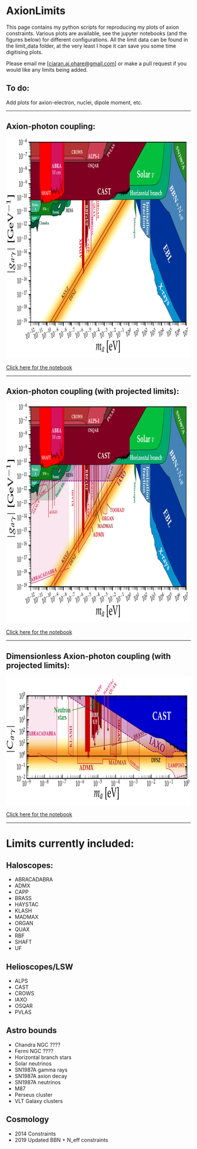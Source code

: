 # AxionLimits
This page contains my python scripts for reproducing my plots of axion constraints. Various plots are available, see the jupyter notebooks (and the figures below) for different configurations. All the limit data can be found in the limit_data folder, at the very least I hope it can save you some time digitising plots.

Please email me [ciaran.aj.ohare@gmail.com] or make a pull request if you would like any limits being added.

## To do:
Add plots for axion-electron, nuclei, dipole moment, etc. 

---

## Axion-photon coupling:
<img src="plots/plots_png/AxionPhoton.png" width="1000" height="600">

[Click here for the notebook](https://github.com/cajohare/DarkShards/blob/master/AxionPhoton.ipynb)

---

## Axion-photon coupling (with projected limits):
<img src="plots/plots_png/AxionPhoton_with_Projections.png" width="1000" height="600">

[Click here for the notebook](https://github.com/cajohare/DarkShards/blob/master/AxionPhoton.ipynb)

---

## Dimensionless Axion-photon coupling (with projected limits):

<img src="plots/plots_png/AxionPhoton_Rescaled.png" width="1000" height="350">

[Click here for the notebook](https://github.com/cajohare/DarkShards/blob/master/AxionPhoton.ipynb)

---

# Limits currently included:
## Haloscopes:
* ABRACADABRA
* ADMX 
* CAPP
* BRASS
* HAYSTAC
* KLASH
* MADMAX
* ORGAN
* QUAX
* RBF
* SHAFT
* UF
## Helioscopes/LSW
* ALPS
* CAST
* CROWS
* IAXO
* OSQAR
* PVLAS
## Astro bounds
* Chandra NGC ????
* Fermi NGC ????
* Horizontal branch stars
* Solar neutrinos
* SN1987A gamma rays
* SN1987A axion decay
* SN1987A neutrinos
* M87
* Perseus cluster
* VLT Galaxy clusters
## Cosmology 
* 2014 Constraints
* 2019 Updated BBN + N_eff constraints
